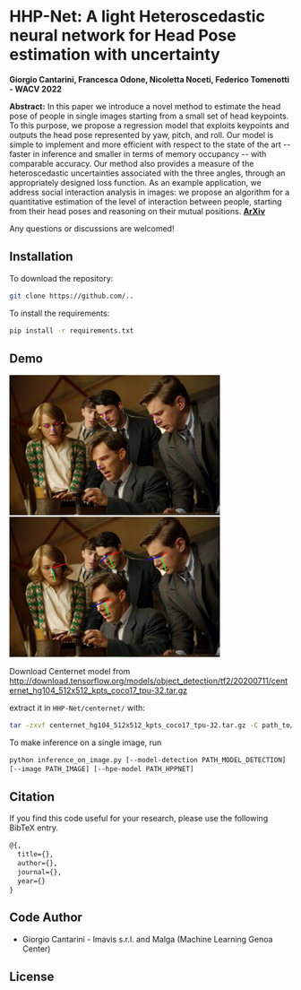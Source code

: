 HHP-Net: A light Heteroscedastic neural network for Head Pose estimation with uncertainty
===

**Giorgio Cantarini, Francesca Odone, Nicoletta Noceti, Federico Tomenotti - WACV 2022**

**Abstract:** In this paper we introduce a novel method to estimate the head pose of people in single images starting from a small set of
head keypoints. To this purpose, we propose a regression model that exploits keypoints and outputs the head pose represented by yaw, pitch, 
and roll. Our model is simple to implement and more efficient with respect to the state of the art -- faster in inference and smaller in terms 
of memory occupancy --  with comparable accuracy.
Our method also provides a measure of the heteroscedastic uncertainties associated with the three angles, through an appropriately designed 
loss function. As an example application, we address social interaction analysis in images: we propose an algorithm for a 
quantitative estimation of the level of interaction between people, starting from their head poses and reasoning on their mutual positions.
[**ArXiv**](https://arxiv.org/)  


Any questions or discussions are welcomed!




## Installation

To download the repository:
```bash
git clone https://github.com/..
```

To install the requirements:
```bash
pip install -r requirements.txt
```


## Demo

<img src=imgs/points.png height="250"/> <img src=imgs/axis.png height="250"/> 

Download Centernet model from http://download.tensorflow.org/models/object_detection/tf2/20200711/centernet_hg104_512x512_kpts_coco17_tpu-32.tar.gz

extract it in `HHP-Net/centernet/` with:
```bash
tar -zxvf centernet_hg104_512x512_kpts_coco17_tpu-32.tar.gz -C path_to/HHP-Net/centernet1
```

To make inference on a single image, run

````
python inference_on_image.py [--model-detection PATH_MODEL_DETECTION] [--image PATH_IMAGE] [--hpe-model PATH_HPPNET] 
````


## Citation

If you find this code useful for your research, please use the following BibTeX entry.

```
@{,
  title={},
  author={},
  journal={},
  year={}
}

```

## Code Author
- Giorgio Cantarini - Imavis s.r.l. and Malga (Machine Learning Genoa Center)

## License
